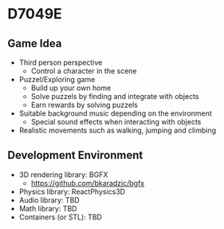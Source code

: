 # D7049E
## Game Idea
- Third person perspective 
  - Control a character in the scene
- Puzzel/Exploring game
  - Build up your own home
  - Solve puzzels by finding and integrate with objects
  - Earn rewards by solving puzzels
- Suitable background music depending on the environment
  - Special sound effects when interacting with objects
- Realistic movements such as walking, jumping and climbing 

## Development Environment
- 3D rendering library: BGFX
  - https://github.com/bkaradzic/bgfx
- Physics library: ReactPhysics3D
- Audio library: TBD
- Math library: TBD
- Containers (or STL): TBD

